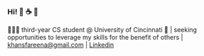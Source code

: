 ### Hi! 👋 ☕️ 🌱

👩🏽‍💻 third-year CS student @ University of Cincinnati 🐾   | seeking opportunities to leverage my skills for the benefit of others | khansfareena@gmail.com | [Linkedin](https://www.linkedin.com/in/fareena-khan/)

<!--
**khanfareena/khanfareena** is a ✨ _special_ ✨ repository because its `README.md` (this file) appears on your GitHub profile.

Here are some ideas to get you started:

- 🔭 I’m currently working on ...
- 🌱 I’m currently learning ...
- 👯 I’m looking to collaborate on ...
- 🤔 I’m looking for help with ...
- 💬 Ask me about ...
- 📫 How to reach me: ...
- 😄 Pronouns: ...
- ⚡ Fun fact: ...
-->

